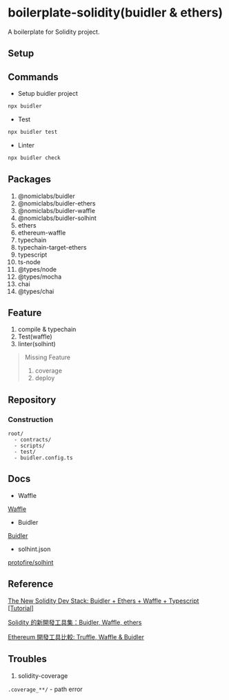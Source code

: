 # boilerplate-solidity(buidler & ethers)

A boilerplate for Solidity project.

## Setup

## Commands

- Setup buidler project

```bash
npx buidler
```

- Test

```bash
npx buidler test
```

- Linter

```bash
npx buidler check
```

## Packages

1. @nomiclabs/buidler
2. @nomiclabs/buidler-ethers
3. @nomiclabs/buidler-waffle
4. @nomiclabs/buidler-solhint
5. ethers
6. ethereum-waffle
7. typechain
8. typechain-target-ethers
9. typescript
10. ts-node
11. @types/node
12. @types/mocha
13. chai
14. @types/chai

## Feature

1. compile & typechain
2. Test(waffle)
3. linter(solhint)

> Missing Feature
>
> 1. coverage
> 2. deploy

## Repository

### Construction

    root/
      - contracts/
      - scripts/
      - test/
      - buidler.config.ts

## Docs

- Waffle

[Waffle](https://getwaffle.io/)

- Buidler

[Buidler](https://buidler.dev/)

- solhint.json

[protofire/solhint](https://github.com/protofire/solhint/blob/master/README.md)

## Reference

[The New Solidity Dev Stack: Buidler + Ethers + Waffle + Typescript [Tutorial]](https://hackernoon.com/the-new-solidity-dev-stack-buidler-ethers-waffle-typescript-706830w0)

[Solidity 的新開發工具集：Buidler, Waffle, ethers](https://medium.com/@yurenju/ethersjs-waffle-buidler-6e67df037800)

[Ethereum 開發工具比較: Truffle, Waffle & Buidler](https://medium.com/@yurenju/truffle-waffle-buidler-ab98bf2d87e6)

## Troubles

1. solidity-coverage

`.coverage_**/` - path error
